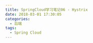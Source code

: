 ```yaml
---
title: SpringCloud学习笔记06 - Hystrix
date: 2018-03-01 17:30:05
categories:
  - 后端
tags:
  - Spring Cloud
---
```

